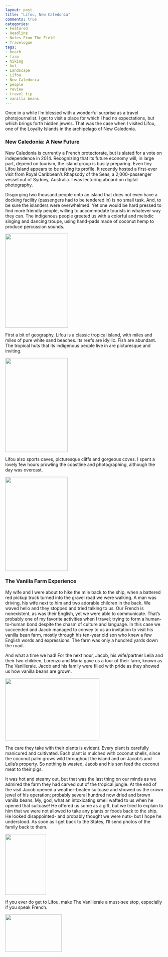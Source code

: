```yaml
---
layout: post
title: "Lifou, New Caledonia"
comments: true
categories:
- Featured
- Headline
- Notes From The Field
- Travelogue
tags:
- beach
- farm
- hiking
- hut
- Landscape
- Lifou
- New Caledonia
- people
- review
- travel tip
- vanilla beans
---
```

Once in a while I’m blessed with a wonderful surprise as a travel photojournalist. I get to visit a place for which I had no expectations, but which brings forth hidden jewels. That was the case when I visited Lifou, one of the Loyalty Islands in the archipelago of New Caledonia.
<h3>New Caledonia: A New Future</h3>
New Caledonia is currently a French protectorate, but is slated for a vote on independence in 2014. Recognizing that its future economy will, in large part, depend on tourism, the island group is busily preparing. Even tiny Lifou Island appears to be raising its profile. It recently hosted a first-ever visit from Royal Caribbean’s Rhapsody of the Seas, a 2,000-passenger vessel out of Sydney, Australia. I was lecturing aboard on digital photography.

Disgorging two thousand people onto an island that does not even have a docking facility (passengers had to be tendered in) is no small task. And, to be sure the islanders were overwhelmed. Yet one would be hard pressed to find more friendly people, willing to accommodate tourists in whatever way they can. The indigenous people greeted us with a colorful and melodic singing and dancing troupe, using hand-pads made of coconut hemp to produce percussion sounds.

<a href="http://blog.lesterpickerphoto.com/wp-content/uploads/2010/11/Lifou-New-Caledonia-122010-11-05.jpg"><img class="size-medium wp-image-723" title="Lifou, New Caledonia 122010-11-05" src="http://blog.lesterpickerphoto.com/wp-content/uploads/2010/11/Lifou-New-Caledonia-122010-11-05-200x300.jpg" alt="" width="200" height="300" /></a>

First a bit of geography. Lifou is a classic tropical island, with miles and miles of pure white sand beaches. Its reefs are idyllic. Fish are abundant. The tropical huts that its indigenous people live in are picturesque and inviting.

<a href="http://blog.lesterpickerphoto.com/wp-content/uploads/2010/11/Lifou-New-Caledonia-602010-11-05.jpg"><img class="size-medium wp-image-725" title="Lifou, New Caledonia 602010-11-05" src="http://blog.lesterpickerphoto.com/wp-content/uploads/2010/11/Lifou-New-Caledonia-602010-11-05-199x300.jpg" alt="" width="199" height="300" /></a>

Lifou also sports caves, picturesque cliffs and gorgeous coves. I spent a lovely few hours prowling the coastline and photographing, although the day was overcast.

<a href="http://blog.lesterpickerphoto.com/wp-content/uploads/2010/11/Lifou-New-Caledonia-1152010-11-05.jpg"><img class="size-medium wp-image-724" title="Lifou, New Caledonia 1152010-11-05" src="http://blog.lesterpickerphoto.com/wp-content/uploads/2010/11/Lifou-New-Caledonia-1152010-11-05-199x300.jpg" alt="" width="199" height="300" /></a>
<h3>The Vanilla Farm Experience</h3>
My wife and I were about to hike the mile back to the ship, when a battered red pickup truck turned into the gravel road we were walking. A man was driving, his wife next to him and two adorable children in the back. We waved hello and they stopped and tried talking to us. Our French is nonexistent, as was their English, yet we were able to communicate. That’s probably one of my favorite activities when I travel; trying to form a human-to-human bond despite the chasm of culture and language. In this case we succeeded and Jacob managed to convey to us an invitation to visit his vanilla bean farm, mostly through his ten-year old son who knew a few English words and expressions. The farm was only a hundred yards down the road.

And what a time we had! For the next hour, Jacob, his wife/partner Leila and their two children, Lorenzo and Maria gave us a tour of their farm, known as The Vanilleraie. Jacob and his family were filled with pride as they showed us how vanilla beans are grown.

<a href="http://blog.lesterpickerphoto.com/wp-content/uploads/2010/11/Lifou-New-Caledonia-1382010-11-05.jpg"><img class="size-medium wp-image-726 " title="Lifou, New Caledonia 1382010-11-05" src="http://blog.lesterpickerphoto.com/wp-content/uploads/2010/11/Lifou-New-Caledonia-1382010-11-05-300x199.jpg" alt="" width="300" height="199" /></a>

The care they take with their plants is evident. Every plant is carefully manicured and cultivated. Each plant is mulched with coconut shells, since the coconut palm grows wild throughout the island and on Jacob’s and Leila’s property. So nothing is wasted, Jacob and his son feed the coconut meat to their pigs.

It was hot and steamy out, but that was the last thing on our minds as we admired the farm they had carved out of the tropical jungle. At the end of the visit Jacob opened a weather-beaten suitcase and showed us the crown jewel of his operation; probably several hundred now dried and brown vanilla beans. My, god, what an intoxicating smell wafted to us when he opened that suitcase! He offered us some as a gift, but we tried to explain to him that we were not allowed to take any plants or foods back to the ship. He looked disappointed- and probably thought we were nuts- but I hope he understood. As soon as I get back to the States, I’ll send photos of the family back to them.

<a href="http://blog.lesterpickerphoto.com/wp-content/uploads/2010/11/Lifou-New-Caledonia-1912010-11-05.jpg"><img class="size-medium wp-image-727   " title="Lifou, New Caledonia 1912010-11-05" src="http://blog.lesterpickerphoto.com/wp-content/uploads/2010/11/Lifou-New-Caledonia-1912010-11-05-200x300.jpg" alt="" width="130" height="194" /></a>

If you ever do get to Lifou, make The Vanilleraie a must-see stop, especially if you speak French.

<a href="http://blog.lesterpickerphoto.com/wp-content/uploads/2010/11/Lifou-New-Caledonia-1942010-11-05.jpg"><img class="size-medium wp-image-728 alignright" title="Lifou, New Caledonia 1942010-11-05" src="http://blog.lesterpickerphoto.com/wp-content/uploads/2010/11/Lifou-New-Caledonia-1942010-11-05-300x199.jpg" alt="" width="180" height="119" /></a>
